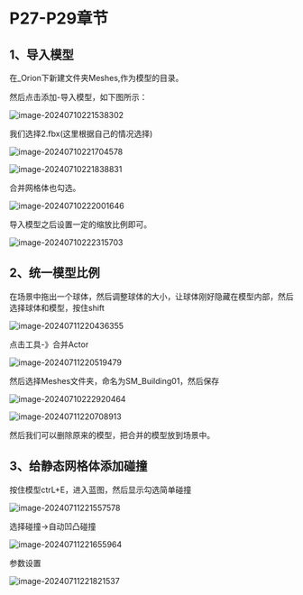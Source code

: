 # P27-P29章节

## 1、导入模型

在_Orion下新建文件夹Meshes,作为模型的目录。

然后点击添加-导入模型，如下图所示：

![image-20240710221538302](D:\UElibs\unreal-engine-learn\课程章节内容\005_导入模型\img\01.png)

我们选择2.fbx(这里根据自己的情况选择)

![image-20240710221704578](D:\UElibs\unreal-engine-learn\课程章节内容\005_导入模型\img\02.png)

![image-20240710221838831](D:\UElibs\unreal-engine-learn\课程章节内容\005_导入模型\img\03.png)

合并网格体也勾选。

![image-20240710222001646](D:\UElibs\unreal-engine-learn\课程章节内容\005_导入模型\img\04.png)

导入模型之后设置一定的缩放比例即可。

![image-20240710222315703](D:\UElibs\unreal-engine-learn\课程章节内容\005_导入模型\img\05.png)



## 2、统一模型比例

在场景中拖出一个球体，然后调整球体的大小，让球体刚好隐藏在模型内部，然后选择球体和模型，按住shift

![image-20240711220436355](D:\UElibs\unreal-engine-learn\课程章节内容\005_导入模型\img\07.png)

点击工具-》合并Actor

![image-20240711220519479](D:\UElibs\unreal-engine-learn\课程章节内容\005_导入模型\img\08.png)

然后选择Meshes文件夹，命名为SM_Building01，然后保存

![image-20240710222920464](D:\UElibs\unreal-engine-learn\课程章节内容\005_导入模型\img\06.png)

![image-20240711220708913](D:\UElibs\unreal-engine-learn\课程章节内容\005_导入模型\img\09.png)

然后我们可以删除原来的模型，把合并的模型放到场景中。

## 3、给静态网格体添加碰撞

按住模型ctrL+E，进入蓝图，然后显示勾选简单碰撞

![image-20240711221557578](D:\UElibs\unreal-engine-learn\课程章节内容\005_导入模型\img\10.png)

选择碰撞->自动凹凸碰撞

![image-20240711221655964](D:\UElibs\unreal-engine-learn\课程章节内容\005_导入模型\img\11.png)

参数设置

![image-20240711221821537](D:\UElibs\unreal-engine-learn\课程章节内容\005_导入模型\img\12.png)
